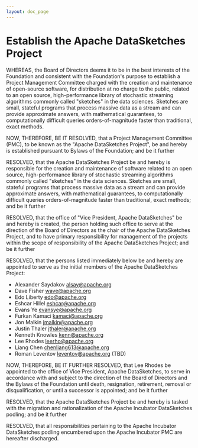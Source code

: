 ```yaml
---
layout: doc_page
---
```

<!--
    Licensed to the Apache Software Foundation (ASF) under one
    or more contributor license agreements.  See the NOTICE file
    distributed with this work for additional information
    regarding copyright ownership.  The ASF licenses this file
    to you under the Apache License, Version 2.0 (the
    "License"); you may not use this file except in compliance
    with the License.  You may obtain a copy of the License at

      http://www.apache.org/licenses/LICENSE-2.0

    Unless required by applicable law or agreed to in writing,
    software distributed under the License is distributed on an
    "AS IS" BASIS, WITHOUT WARRANTIES OR CONDITIONS OF ANY
    KIND, either express or implied.  See the License for the
    specific language governing permissions and limitations
    under the License.
-->
# Establish the Apache DataSketches Project

WHEREAS, the Board of Directors deems it to be in the best interests of
the Foundation and consistent with the Foundation's purpose to establish
a Project Management Committee charged with the creation and maintenance
of open-source software, for distribution at no charge to the public,
related to an open source, high-performance library of stochastic
streaming algorithms commonly called "sketches" in the data sciences.
Sketches are small, stateful programs that process massive data as a
stream and can provide approximate answers, with mathematical
guarantees, to computationally difficult queries orders-of-magnitude
faster than traditional, exact methods.

NOW, THEREFORE, BE IT RESOLVED, that a Project Management Committee
(PMC), to be known as the "Apache DataSketches Project", be and hereby
is established pursuant to Bylaws of the Foundation; and be it further

RESOLVED, that the Apache DataSketches Project be and hereby is
responsible for the creation and maintenance of software related to an
open source, high-performance library of stochastic streaming algorithms
commonly called "sketches" in the data sciences. Sketches are small,
stateful programs that process massive data as a stream and can provide
approximate answers, with mathematical guarantees, to computationally
difficult queries orders-of-magnitude faster than traditional, exact
methods; and be it further

RESOLVED, that the office of "Vice President, Apache DataSketches" be
and hereby is created, the person holding such office to serve at the
direction of the Board of Directors as the chair of the Apache
DataSketches Project, and to have primary responsibility for management
of the projects within the scope of responsibility of the Apache
DataSketches Project; and be it further

RESOLVED, that the persons listed immediately below be and hereby are
appointed to serve as the initial members of the Apache DataSketches
Project:

 * Alexander Saydakov <alsay@apache.org>
 * Dave Fisher        <wave@apache.org>
 * Edo Liberty        <edo@apache.org>
 * Eshcar Hillel      <eshcar@apache.org>
 * Evans Ye           <evansye@apache.org>
 * Furkan Kamaci      <kamaci@apache.org>
 * Jon Malkin         <jmalkin@apache.org>
 * Justin Thaler      <jthaler@apache.org>
 * Kenneth Knowles    <kenn@apache.org>
 * Lee Rhodes         <leerho@apache.org>
 * Liang Chen         <chenliang613@apache.org>
 * Roman Leventov     <leventov@apache.org> (TBD)

NOW, THEREFORE, BE IT FURTHER RESOLVED, that Lee Rhodes be appointed to
the office of Vice President, Apache DataSketches, to serve in
accordance with and subject to the direction of the Board of Directors
and the Bylaws of the Foundation until death, resignation, retirement,
removal or disqualification, or until a successor is appointed; and be
it further

RESOLVED, that the Apache DataSketches Project be and hereby is tasked
with the migration and rationalization of the Apache Incubator
DataSketches podling; and be it further

RESOLVED, that all responsibilities pertaining to the Apache Incubator
DataSketches podling encumbered upon the Apache Incubator PMC are
hereafter discharged.
